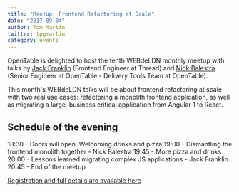 ```yaml
---
title: "Meetup: Frontend Refactoring at Scale"
date: "2017-09-04"
author: Tom Martin
twitter: tpgmartin
category: events
---
```


OpenTable is delighted to host the tenth WEBdeLDN monthly meetup with talks by [Jack Franklin](https://twitter.com/Jack_Franklin) (Frontend Engineer at Thread) and [Nick Balestra](https://twitter.com/nickbalestra) (Senior Engineer at OpenTable - Delivery Tools Team at OpenTable).

This month's WEBdeLDN talks will be about frontend refactoring at scale with two real use cases: refactoring a monolith frontend application, as well as migrating a large, business critical application from Angular 1 to React.

<!-- This is hack comment to ensure the post preview is shown on the homepage -->

## Schedule of the evening

18:30 - Doors will open. Welcoming drinks and pizza
19:00 - Dismantling the frontend monolith together - Nick Balestra
19:45 - More pizza and drinks
20:00 - Lessons learned migrating complex JS applications - Jack Franklin
20:45 - End of the meetup

[Registration and full details are available here](https://www.eventbrite.co.uk/e/webdeldn-10-frontend-refactoring-at-scale-tickets-36735124747)
